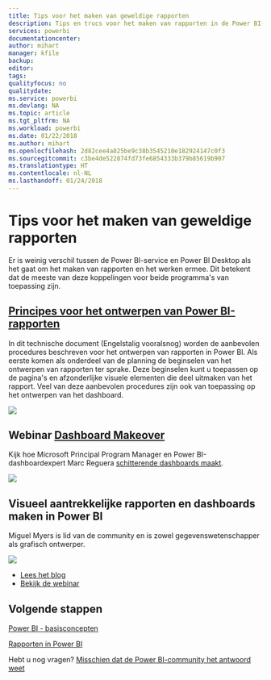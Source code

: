 ```yaml
---
title: Tips voor het maken van geweldige rapporten
description: Tips en trucs voor het maken van rapporten in de Power BI-service
services: powerbi
documentationcenter: 
author: mihart
manager: kfile
backup: 
editor: 
tags: 
qualityfocus: no
qualitydate: 
ms.service: powerbi
ms.devlang: NA
ms.topic: article
ms.tgt_pltfrm: NA
ms.workload: powerbi
ms.date: 01/22/2018
ms.author: mihart
ms.openlocfilehash: 2d82cee4a825be9c38b3545210e182924147c0f3
ms.sourcegitcommit: c3be4de522874fd73fe6854333b379b85619b907
ms.translationtype: HT
ms.contentlocale: nl-NL
ms.lasthandoff: 01/24/2018
---
```

# <a name="tips-for-creating-stunning-reports"></a>Tips voor het maken van geweldige rapporten
Er is weinig verschil tussen de Power BI-service en Power BI Desktop als het gaat om het maken van rapporten en het werken ermee. Dit betekent dat de meeste van deze koppelingen voor beide programma's van toepassing zijn.

## <a name="read-the-whitepaper-principles-for-designing-power-bi-reportspower-bi-visualization-best-practicesmd"></a>[Principes voor het ontwerpen van Power BI-rapporten](power-bi-visualization-best-practices.md)
In dit technische document (Engelstalig vooralsnog) worden de aanbevolen procedures beschreven voor het ontwerpen van rapporten in Power BI. Als eerste komen als onderdeel van de planning de beginselen van het ontwerpen van rapporten ter sprake. Deze beginselen kunt u toepassen op de pagina's en afzonderlijke visuele elementen die deel uitmaken van het rapport. Veel van deze aanbevolen procedures zijn ook van toepassing op het ontwerpen van het dashboard.

![](media/power-bi-reports-tips-and-tricks-for-creating/power-bi-example.png)

## <a name="watch-the-dashboard-makeover-webinarhttpsinfomicrosoftcomco-powerbi-wbnr-fy16-05may-12-dashboard-makeover-registrationhtml"></a>Webinar [Dashboard Makeover](https://info.microsoft.com/CO-PowerBI-WBNR-FY16-05May-12-Dashboard-Makeover-Registration.html)
Kijk hoe Microsoft Principal Program Manager en Power BI-dashboardexpert Marc Reguera [schitterende dashboards maakt](https://info.microsoft.com/CO-PowerBI-WBNR-FY16-05May-12-Dashboard-Makeover-Registration.html).

![](media/power-bi-reports-tips-and-tricks-for-creating/power-bi-makeover-webinar.png)

## <a name="read-andor-watch-how-to-design-visually-stunning-reports-and-dashboards-in-power-bi"></a>Visueel aantrekkelijke rapporten en dashboards maken in Power BI
Miguel Myers is lid van de community en is zowel gegevenswetenschapper als grafisch ontwerper.

![](media/power-bi-reports-tips-and-tricks-for-creating/power-bi-reports.png)

* [Lees het blog](https://powerbi.microsoft.com/blog/how-to-design-visually-stunning-reports/)
* [Bekijk de webinar](https://info.microsoft.com/CO-PowerBI-WBNR-FY16-04Apr-19-Design-Reports-in-PowerBI-Registration.html)

## <a name="next-steps"></a>Volgende stappen
[Power BI - basisconcepten](service-basic-concepts.md)

[Rapporten in Power BI](service-reports.md)

Hebt u nog vragen? [Misschien dat de Power BI-community het antwoord weet](http://community.powerbi.com/)

